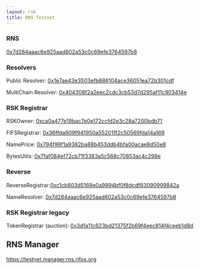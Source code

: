 ```yaml
---
layout: rsk
title: RNS Testnet
---
```


### RNS
[0x7d284aaac6e925aad802a53c0c69efe3764597b8](https://explorer.testnet.rsk.co/address/0x7d284aaac6e925aad802a53c0c69efe3764597b8)

### Resolvers

Public Resolver: [0x1e7ae43e3503efb886104ace36051ea72b301cdf](https://explorer.testnet.rsk.co/address/0x1e7ae43e3503efb886104ace36051ea72b301cdf)

MultiChain Resolver: [0x404308f2a2eec2cdc3cb53d7d295af11c903414e](https://explorer.testnet.rsk.co/address/0x404308f2a2eec2cdc3cb53d7d295af11c903414e)

### RSK Registrar

RSKOwner: [0xca0a477e19bac7e0e172ccfd2e3c28a7200bdb71](https://explorer.testnet.rsk.co/address/0xca0a477e19bac7e0e172ccfd2e3c28a7200bdb71)

FIFSRegistrar: [0x36ffda909f941950a552011f2c50569fda14a169](https://explorer.testnet.rsk.co/address/0x36ffda909f941950a552011f2c50569fda14a169)

NamePrice: [0x794f99f1a9382ba88b453ddb4bfa00acae8d50e8](https://explorer.testnet.rsk.co/address/0x794f99f1a9382ba88b453ddb4bfa00acae8d50e8)

BytesUtils: [0x7faf084ef72cb71f3383a5c568c70853ac4c298e](https://explorer.testnet.rsk.co/address/0x7faf084ef72cb71f3383a5c568c70853ac4c298e)

### Reverse

ReverseRegistrar:[0xc1cb803d5169e0a9894bf0f8dcdf83090999842a](https://explorer.testnet.rsk.co/address/0xc1cb803d5169e0a9894bf0f8dcdf83090999842a)

NameResolver: [0x7d284aaac6e925aad802a53c0c69efe3764597b8](https://explorer.testnet.rsk.co/address/0x7d284aaac6e925aad802a53c0c69efe3764597b8)

### RSK Registrar legacy

TokenRegistrar (auction): [0x3d1a11c623bd21375f2b69f4eec814f4ceeb1d8d](https://explorer.testnet.rsk.co/address/0x3d1a11c623bd21375f2b69f4eec814f4ceeb1d8d)

## RNS Manager

https://testnet.manager.rns.rifos.org
